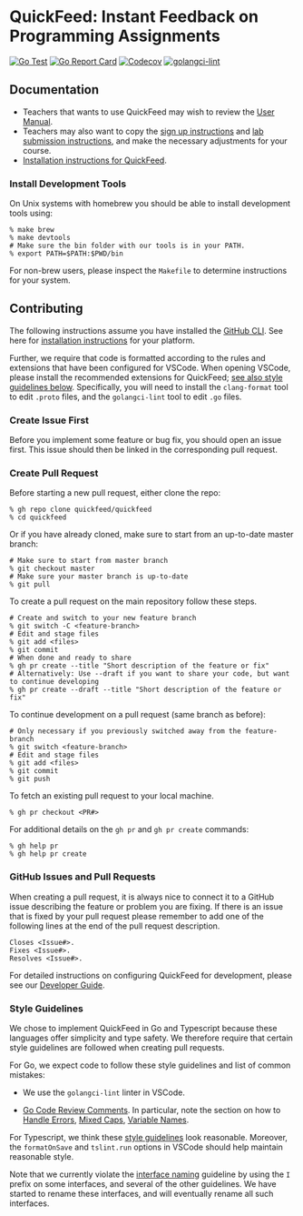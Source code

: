 # QuickFeed: Instant Feedback on Programming Assignments

[![Go Test](https://github.com/quickfeed/quickfeed/workflows/Go%20Test/badge.svg)](https://github.com/quickfeed/quickfeed/actions)
[![Go Report Card](https://goreportcard.com/badge/github.com/quickfeed/quickfeed)](https://goreportcard.com/report/github.com/quickfeed/quickfeed)
[![Codecov](https://codecov.io/gh/quickfeed/quickfeed/branch/master/graph/badge.svg)](https://codecov.io/gh/quickfeed/quickfeed)
[![golangci-lint](https://github.com/quickfeed/quickfeed/workflows/golangci-lint/badge.svg)](https://github.com/quickfeed/quickfeed/actions)

## Documentation

- Teachers that wants to use QuickFeed may wish to review the [User Manual](doc/teacher.md).
- Teachers may also want to copy the [sign up instructions](doc/templates/signup.md) and [lab submission instructions](doc/templates/lab-submission.md), and make the necessary adjustments for your course.
- [Installation instructions for QuickFeed](doc/deploy.md).

### Install Development Tools

On Unix systems with homebrew you should be able to install development tools using:

```shell
% make brew
% make devtools
# Make sure the bin folder with our tools is in your PATH.
% export PATH=$PATH:$PWD/bin
```

For non-brew users, please inspect the `Makefile` to determine instructions for your system.

## Contributing

The following instructions assume you have installed the [GitHub CLI](https://github.com/cli/cli).
See here for [installation instructions](https://github.com/cli/cli#installation) for your platform.

Further, we require that code is formatted according to the rules and extensions that have been configured for VSCode.
When opening VSCode, please install the recommended extensions for QuickFeed; [see also style guidelines below](#style-guidelines).
Specifically, you will need to install the `clang-format` tool to edit `.proto` files, and the `golangci-lint` tool to edit `.go` files.

### Create Issue First

Before you implement some feature or bug fix, you should open an issue first.
This issue should then be linked in the corresponding pull request.

### Create Pull Request

Before starting a new pull request, either clone the repo:

```shell
% gh repo clone quickfeed/quickfeed
% cd quickfeed
```

Or if you have already cloned, make sure to start from an up-to-date master branch:

```shell
# Make sure to start from master branch
% git checkout master
# Make sure your master branch is up-to-date
% git pull
```

To create a pull request on the main repository follow these steps.

```shell
# Create and switch to your new feature branch
% git switch -C <feature-branch>
# Edit and stage files
% git add <files>
% git commit
# When done and ready to share
% gh pr create --title "Short description of the feature or fix"
# Alternatively: Use --draft if you want to share your code, but want to continue developing
% gh pr create --draft --title "Short description of the feature or fix"
```

To continue development on a pull request (same branch as before):

```shell
# Only necessary if you previously switched away from the feature-branch
% git switch <feature-branch>
# Edit and stage files
% git add <files>
% git commit
% git push
```

To fetch an existing pull request to your local machine.

```shell
% gh pr checkout <PR#>
```

For additional details on the `gh pr` and `gh pr create` commands:

```shell
% gh help pr
% gh help pr create
```

### GitHub Issues and Pull Requests

When creating a pull request, it is always nice to connect it to a GitHub issue describing the feature or problem you are fixing.
If there is an issue that is fixed by your pull request please remember to add one of the following lines at the end of the pull request description.

```text
Closes <Issue#>.
Fixes <Issue#>.
Resolves <Issue#>.
```

For detailed instructions on configuring QuickFeed for development, please see our [Developer Guide](doc/dev.md).

### Style Guidelines

We chose to implement QuickFeed in Go and Typescript because these languages offer simplicity and type safety.
We therefore require that certain style guidelines are followed when creating pull requests.

For Go, we expect code to follow these style guidelines and list of common mistakes:

- We use the `golangci-lint` linter in VSCode.

- [Go Code Review Comments](https://github.com/golang/go/wiki/CodeReviewComments).
  In particular, note the section on how to
  [Handle Errors](https://github.com/golang/go/wiki/CodeReviewComments#handle-errors),
  [Mixed Caps](https://github.com/golang/go/wiki/CodeReviewComments#mixed-caps),
  [Variable Names](https://github.com/golang/go/wiki/CodeReviewComments#variable-names).

For Typescript, we think these [style guidelines](https://github.com/basarat/typescript-book/blob/master/docs/styleguide/styleguide.md) look reasonable.
Moreover, the `formatOnSave` and `tslint.run` options in VSCode should help maintain reasonable style.

Note that we currently violate the [interface naming](https://github.com/basarat/typescript-book/blob/master/docs/styleguide/styleguide.md#interface)
guideline by using the `I` prefix on some interfaces, and several of the other guidelines.
We have started to rename these interfaces, and will eventually rename all such interfaces.
